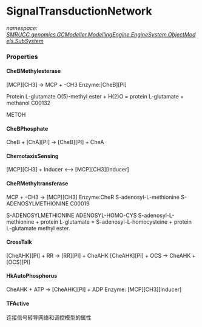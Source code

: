 ﻿# SignalTransductionNetwork
_namespace: [SMRUCC.genomics.GCModeller.ModellingEngine.EngineSystem.ObjectModels.SubSystem](./index.md)_






### Properties

#### CheBMethylesterase
[MCP][CH3] -> MCP + -CH3 Enzyme:[CheB][PI]
 
 Protein L-glutamate O(5)-methyl ester + H(2)O = protein L-glutamate + methanol
 C00132

 METOH
#### CheBPhosphate
CheB + [ChA][PI] -> [CheB][PI] + CheA
#### ChemotaxisSensing
[MCP][CH3] + Inducer <--> [MCP][CH3][Inducer]
#### CheRMethyltransferase
MCP + -CH3 -> [MCP][CH3] Enzyme:CheR
 S-adenosyl-L-methionine
 S-ADENOSYLMETHIONINE
 C00019
 
 S-ADENOSYLMETHIONINE ADENOSYL-HOMO-CYS
 S-adenosyl-L-methionine + protein L-glutamate = S-adenosyl-L-homocysteine + protein L-glutamate methyl ester.
#### CrossTalk
[CheAHK][PI] + RR -> [RR][PI] + CheAHK
 [CheAHK][PI] + OCS -> CheAHK + [OCS][PI]
#### HkAutoPhosphorus
CheAHK + ATP -> [CheAHK][PI] + ADP Enzyme: [MCP][CH3][Inducer]
#### TFActive
连接信号转导网络和调控模型的属性
